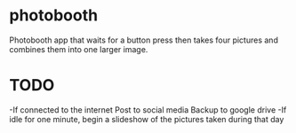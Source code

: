 photobooth
===========

Photobooth app that waits for a button press then takes four pictures and combines them into one larger image.

TODO
===========
-If connected to the internet
	Post to social media
	Backup to google drive
-If idle for one minute, begin a slideshow of the pictures taken during that day